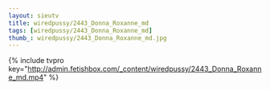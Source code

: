 ```yaml
--- 
layout: sieutv
title: wiredpussy/2443_Donna_Roxanne_md
tags: [wiredpussy/2443_Donna_Roxanne_md]
thumb_: wiredpussy/2443_Donna_Roxanne_md.jpg
---
```

{% include tvpro key="http://admin.fetishbox.com/_content/wiredpussy/2443_Donna_Roxanne_md.mp4" %} 
